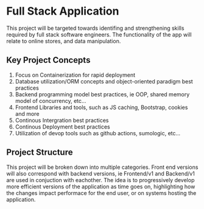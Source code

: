# Full Stack Application
This project will be targeted towards identifing and strengthening skills required by full stack software engineers. The functionality of the app will relate to online stores, and data manipulation.

## Key Project Concepts
1. Focus on Containerization for rapid deployment
2. Database utilization/ORM concepts and object-oriented paradigm best practices
3. Backend programming model best practices, ie OOP, shared memory model of concurrency, etc...
4. Frontend Libraries and tools, such as JS caching, Bootstrap, cookies and more
5. Continous Intergration best practices
6. Continous Deployment best practices
7. Utilization of devop tools such as github actions, sumologic, etc...

## Project Structure
This project will be broken down into multiple categories. Front end versions will also correspond with backend versions, ie Frontend/v1 and Backend/v1 are used in conjuction with
eachother. The idea is to progressively develop more efficient versions of the application as time goes on, highlighting how the changes impact performace for the end user, or on
systems hosting the application.